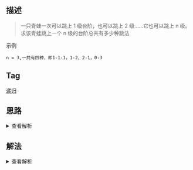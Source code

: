 ## 描述

> 一只青蛙一次可以跳上 1 级台阶，也可以跳上 2 级……它也可以跳上 n 级。求该青蛙跳上一个 n 级的台阶总共有多少种跳法

示例

```
n = 3,一共有四种，即1-1-1，1-2，2-1，0-3
```

## Tag

[递归](/_posts/sort#递归)

## 思路

<details>
<summary>查看解析</summary>

变态跳台阶和跳台阶唯一的区别就在于数学归纳的公式不一样，但本质都是一样的问题。在跳台阶问题中，我们跳 n 个台阶的次数等于跳 n-1 个台阶加上 n-2 个台阶的次数。在本问题中，跳 n 个台阶的可能等于跳 1 阶台阶+跳 2 阶台阶+...+跳 n-1 阶台阶的和再+1，还是一样，我们采用循环+散列表的形式（这里不能再简化了，因为每一次计算都会用到全部台阶的个数）

当然这个题还可以直接推出数学归纳法的公式，通项公式为 2^(n-1)，这样做更简单，但是不符合程序设计的原则，即我们应该用计算机去解决数学问题，而不是已知数学公式让计算机去算

</details>

## 解法

<details>
<summary>查看解析</summary>

> 循环

```js
function jumpFloorII(number) {
	if (number <= 1) return number
	let hashmap = { 1: 1 }
	for (let i = 2; i <= number; i++) {
		hashmap[i] = hashmap[i - 1] * 2
	}
	return hashmap[number]
}
```

> 已知通项公式

```js
function jumpFloorII(number) {
	return Math.pow(2, number - 1)
}
```

</details>
